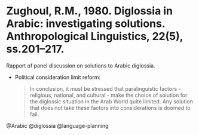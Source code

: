 # Zughoul, R.M., 1980. Diglossia in Arabic: investigating solutions.  Anthropological Linguistics, 22(5), ss.201–217.

Rapport of panel discussion on solutions to Arabic diglossia.

- Political consideration limit reform: 

  > In conclusion, it must be stressed that paralinguistic factors - religious, national, and cultural - make the choice of solution for the diglossic situation in the Arab World quite limited. Any solution that does not take these factors into considerations is doomed to fail.

@Arabic
@diglossia
@language-planning
